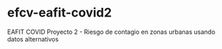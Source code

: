 # efcv-eafit-covid2
EAFIT COVID Proyecto 2 - Riesgo de contagio en zonas urbanas usando datos alternativos
